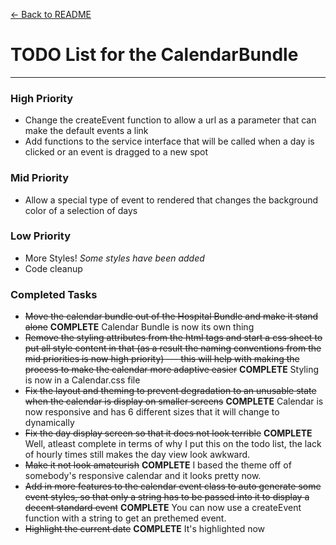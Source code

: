 [<- Back to README](README.md)

TODO List for the CalendarBundle
================================
--------------------------------

### High Priority
* Change the createEvent function to allow a url as a parameter that can make the default events a link
* Add functions to the service interface that will be called when a day is clicked or an event is dragged to a new spot

### Mid Priority
* Allow a special type of event to rendered that changes the background color of a selection of days


### Low Priority
* More Styles! *Some styles have been added*
* Code cleanup

### Completed Tasks
* ~~Move the calendar bundle out of the Hospital Bundle and make it stand alone~~ **COMPLETE** Calendar Bundle is now its own thing
* ~~Remove the styling attributes from the html tags and start a css sheet to put all style content in that (as a result the naming conventions from the mid priorities is now high priority) --- this will help with making the process to make the calendar more adaptive easier~~ **COMPLETE** Styling is now in a Calendar.css file
* ~~Fix the layout and theming to prevent degradation to an unusable state when the calendar is display on smaller screens~~ **COMPLETE** Calendar is now responsive and has 6 different sizes that it will change to dynamically
* ~~Fix the day display screen so that it does not look terrible~~ **COMPLETE** Well, atleast complete in terms of why I put this on the todo list, the lack of hourly times still makes the day view look awkward.
* ~~Make it not look amateurish~~ **COMPLETE** I based the theme off of somebody's responsive calendar and it looks pretty now.
* ~~Add in more features to the calendar event class to auto generate some event styles, so that only a string has to be passed into it to display a decent standard event~~ **COMPLETE** You can now use a createEvent function with a string to get an prethemed event.
* ~~Highlight the current date~~ **COMPLETE** It's highlighted now
